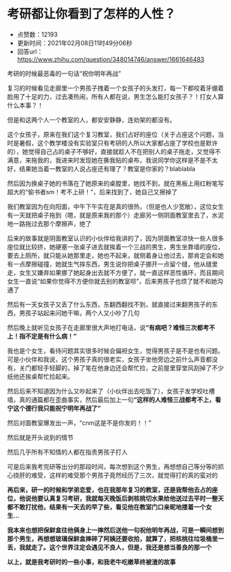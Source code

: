 # 考研都让你看到了怎样的人性？
- 点赞数：12193
- 更新时间：2021年02月08日11时49分06秒
- 回答url：https://www.zhihu.com/question/348014746/answer/1661646483
<body>
 <p data-pid="eQcx_QOh">考研的时候最恶毒的一句话“祝你明年再战”</p>
 <p data-pid="X8npuI4W">复习的时候看见走廊里一个男孩子拽着一个女孩子的头发打，每一下都咬着牙绷着脸用了十足的力，过去凑热闹，所有人都在说，男生怎么能打女孩子？！打女人算什么本事？！</p>
 <p data-pid="lgV5xjzh">但是和这两个人一个教室的人，都安安静静，连劝架的都没有。</p>
 <p data-pid="_ZKZN9S3">这个女孩子，原来在我们这个复习教室，我们占好的座位（关于占座这个问题，当时是暑假，这个教学楼没有实验室只有考研的人所以大家都占座了学校也是默许的），她觉得自己占的桌子不够好，直接就趁人不在把别人的桌子拖走，又觉得不满意，来拖我的，我进来时发现她在撕我贴的桌布，我说同学你这样是不是不太好，结果她当着一教室的人说占座还有理了？教室是你家的？blablabla</p>
 <p data-pid="s67yll7A">然后因为换桌子她的书落在了她原来的桌膛里，她找不到，就在黑板上用红粉笔写超大的“偷书者sm！考不上研！”，后来找到了，她自己又擦掉了</p>
 <p data-pid="Mnlg3d3f">我们教室因为在向阳面，中午下午实在是真的很热，（但是也人少宽敞），这位女生有一天就把桌子拖到（嗯，就是原来我的那个）走廊另一侧阴面教室里去了，水泥地一路拖过去那个摩擦声，绝了</p>
 <p data-pid="Rtcoi3OK">后来的故事就是阴面教室认识的小伙伴给我讲的了，因为阴面教室凉快一些人很多座位就比较挤，她硬塞一张桌子进去就挨着一个三战的男生，男生坐靠墙的座位，要去上厕所，就只能从她那里走，她也不起来，就侧着身让他过去，那肯定会和她有一点摩擦碰撞，她就生气摔东西，男生说你把桌子挪开一点留个缝，他从缝里走，女生又嫌弃如果挪了她起身出去就不方便了，就一直这样恶性循环，而且期间女生一直说“如果你觉得不方便你就去别的教室呗”，后来男孩子也烦了就不和她沟通了</p>
 <p data-pid="Orlh1Q38">然后有一天女孩子又丢了什么东西，东翻西翻找不到，就直接过来翻男孩子的东西，男孩子站起来问她干嘛，两个人又小吵了几句</p>
 <p data-pid="8I6kH7O2">然后晚上就听见女孩子在走廊里很大声地打电话，说<b>“有病吧？难怪三次都考不上！指不定是有什么病！”</b></p>
 <p data-pid="HNHTMKRj">我也是个女生，看待问题其实很多时候会偏袒女生，觉得男孩子是不是也有问题。可是小伙伴和我说，这个男孩子真的很老实，女孩子坐他旁边之前什么声音都没有，关门都轻手轻脚的，掉了笔在他身边还会帮忙捡，之前屋里穿堂风刮掉了不少纸他还挨桌帮忙捡起来。</p>
 <p data-pid="waS6G3oA">然后后来不知道因为什么又吵起来了（小伙伴出去吃饭了），女孩子发学校吐槽墙，真的通篇都在歪曲事实，然后最后加上一句<b>“这样的人难怪三战都考不上，看宁这个德行我只能祝宁明年再战了”</b></p>
 <p data-pid="JZaqszXm">然后对面教室爆发出一声，“cnm这是不是你发的！！”</p>
 <p data-pid="s3YBIGoa">然后就是开头说到的情节</p>
 <p data-pid="CZqZdvlm">然后几乎所有不知情的人都在指责男孩子打人</p>
 <p data-pid="l66QlXnN">可是后来我考完研等出分的那段时间，每次想到这个男生，再想想自己等分等的抓心挠肝的难受，这样的难受那个男孩子竟然经历了三次，就觉得打的真的蛮对的</p>
 <p data-pid="rX2_oJ3k"><b>再后来，研一的时候和学弟恋爱，也在我那年复习的教室，还是我帮他去占的座位，他说他要认真复习考研，我就每天晚饭后剥核桃切水果给他送过去平时一整天都不敢打扰他，结果有一天去的早了些，看见他在教室门口亲昵地搂着一个女生…</b></p>
 <p data-pid="7tppIUJT"><b>我本来也想把保鲜盒往他俩身上一摔然后送他一句祝他明年再战，可是一瞬间想到那个男生，再想想玻璃保鲜盒摔碎了阿姨还要收拾，就算了，把核桃往垃圾桶里一丢，我就走了。这个世界注定会遇见不良人，但是，我还是想当善良的那一个</b></p>
 <p data-pid="Gaq8WTj-"><b>以上，就是我考研时的一些小事，和我老牛吃嫩草终被渣的故事</b></p>
</body>